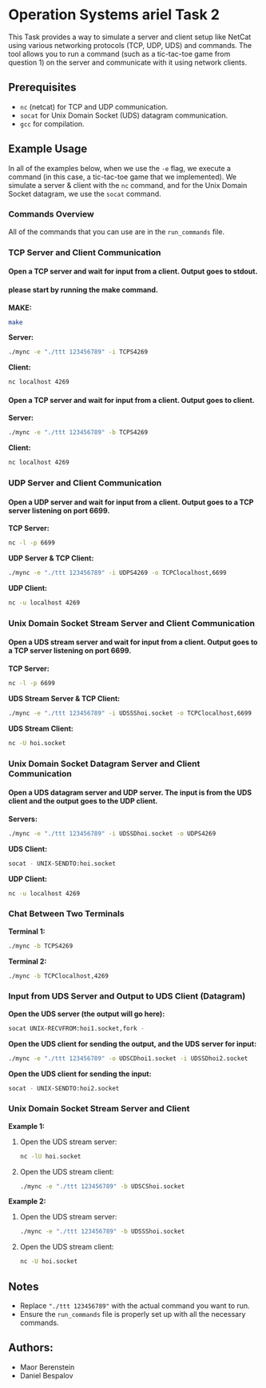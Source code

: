 
# Operation Systems ariel Task 2

This Task provides a way to simulate a server and client setup like NetCat using various networking protocols (TCP, UDP, UDS) and commands. The tool allows you to run a command (such as a tic-tac-toe game from question 1) on the server and communicate with it using network clients.

## Prerequisites
- `nc` (netcat) for TCP and UDP communication.
- `socat` for Unix Domain Socket (UDS) datagram communication.
- `gcc` for compilation.

## Example Usage

In all of the examples below, when we use the `-e` flag, we execute a command (in this case, a tic-tac-toe game that we implemented). We simulate a server & client with the `nc` command, and for the Unix Domain Socket datagram, we use the `socat` command.

### Commands Overview

All of the commands that you can use are in the `run_commands` file.

### TCP Server and Client Communication

#### Open a TCP server and wait for input from a client. Output goes to stdout.

#### please start by running the make command.

**MAKE:**
```sh
make
```

**Server:**
```sh
./mync -e "./ttt 123456789" -i TCPS4269
```

**Client:**
```sh
nc localhost 4269
```

#### Open a TCP server and wait for input from a client. Output goes to client.

**Server:**
```sh
./mync -e "./ttt 123456789" -b TCPS4269
```

**Client:**
```sh
nc localhost 4269
```

### UDP Server and Client Communication

#### Open a UDP server and wait for input from a client. Output goes to a TCP server listening on port 6699.

**TCP Server:**
```sh
nc -l -p 6699
```

**UDP Server & TCP Client:**
```sh
./mync -e "./ttt 123456789" -i UDPS4269 -o TCPClocalhost,6699
```

**UDP Client:**
```sh
nc -u localhost 4269
```

### Unix Domain Socket Stream Server and Client Communication

#### Open a UDS stream server and wait for input from a client. Output goes to a TCP server listening on port 6699.

**TCP Server:**
```sh
nc -l -p 6699
```

**UDS Stream Server & TCP Client:**
```sh
./mync -e "./ttt 123456789" -i UDSSShoi.socket -o TCPClocalhost,6699
```

**UDS Stream Client:**
```sh
nc -U hoi.socket
```

### Unix Domain Socket Datagram Server and Client Communication

#### Open a UDS datagram server and UDP server. The input is from the UDS client and the output goes to the UDP client.

**Servers:**
```sh
./mync -e "./ttt 123456789" -i UDSSDhoi.socket -o UDPS4269
```

**UDS Client:**
```sh
socat - UNIX-SENDTO:hoi.socket
```

**UDP Client:**
```sh
nc -u localhost 4269
```

### Chat Between Two Terminals

**Terminal 1:**
```sh
./mync -b TCPS4269
```

**Terminal 2:**
```sh
./mync -b TCPClocalhost,4269
```

### Input from UDS Server and Output to UDS Client (Datagram)

**Open the UDS server (the output will go here):**
```sh
socat UNIX-RECVFROM:hoi1.socket,fork -
```

**Open the UDS client for sending the output, and the UDS server for input:**
```sh
./mync -e "./ttt 123456789" -o UDSCDhoi1.socket -i UDSSDhoi2.socket
```

**Open the UDS client for sending the input:**
```sh
socat - UNIX-SENDTO:hoi2.socket
```

### Unix Domain Socket Stream Server and Client

**Example 1:**
1. Open the UDS stream server:
    ```sh
    nc -lU hoi.socket
    ```
2. Open the UDS stream client:
    ```sh
    ./mync -e "./ttt 123456789" -b UDSCShoi.socket
    ```

**Example 2:**
1. Open the UDS stream server:
    ```sh
    ./mync -e "./ttt 123456789" -b UDSSShoi.socket
    ```
2. Open the UDS stream client:
    ```sh
    nc -U hoi.socket
    ```

## Notes
- Replace `"./ttt 123456789"` with the actual command you want to run.
- Ensure the `run_commands` file is properly set up with all the necessary commands.


## Authors:
- Maor Berenstein
- Daniel Bespalov
